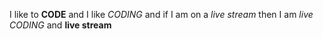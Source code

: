 I like to **CODE** and I like _CODING_ and if I am on a *live stream* then I am _*live CODING*_ and __live stream__
